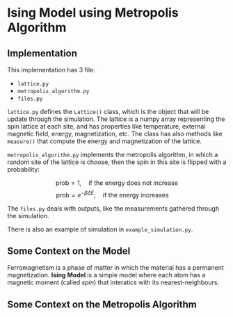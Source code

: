 <h1> Ising Model using Metropolis Algorithm </h1>
<h2> Implementation</h2>

<p>This implementation has 3 file:</p>

<ul>
  <li><code>lattice.py</code></li>
  <li><code>metropolis_algorithm.py</code></li>
  <li><code>files.py</code></li>
</ul> 

 
 <code>lattice.py</code> defines the <code>Lattice()</code> class, which is the object that will be update through the simulation. The lattice is a numpy array representing the spin lattice at each site, and has properties like temperature, external magnetic field, energy, magnetization, etc. The class has also methods like <code>measure()</code> that compute the energy and magnetization of the lattice. 

<code>metropolis_algorithm.py</code> implements the metropolis algorithm, in which a random site of the lattice is choose, then the spin in this site is flipped with a probability:


$$ \text{prob} = 1, \quad \text{if the energy does not increase} $$
$$ \text{prob} = e^{-\beta \Delta E}, \quad \text{if the energy increases}  \quad \ $$


 The <code>files.py</code> deals with outputs, like the measurements gathered through the simulation. 

 There is also an example of simulation in <code>example_simulation.py</code>.

<h2>Some Context on the Model</h2>
<p> Ferromagnetism is a phase of matter in which the material has a permanent magnetization. <b> Ising Model </b> is a simple model where each atom has a magnetic moment (called <i>spin</i>) that interatics with its nearest-neighbours. </p>

<h2>Some Context on the Metropolis Algorithm</h2>

